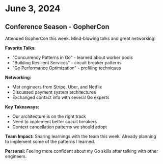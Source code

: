 # June 3, 2024

## Conference Season - GopherCon

Attended GopherCon this week. Mind-blowing talks and great networking!

**Favorite Talks:**
- "Concurrency Patterns in Go" - learned about worker pools
- "Building Resilient Services" - circuit breaker patterns
- "Go Performance Optimization" - profiling techniques

**Networking:**
- Met engineers from Stripe, Uber, and Netflix
- Discussed payment system architectures
- Exchanged contact info with several Go experts

**Key Takeaways:**
- Our architecture is on the right track
- Need to implement better circuit breakers
- Context cancellation patterns we should adopt

**Team Impact:** Sharing learnings with the team this week. Already planning to implement some of the patterns I learned.

**Personal:** Feeling more confident about my Go skills after talking with other engineers.
